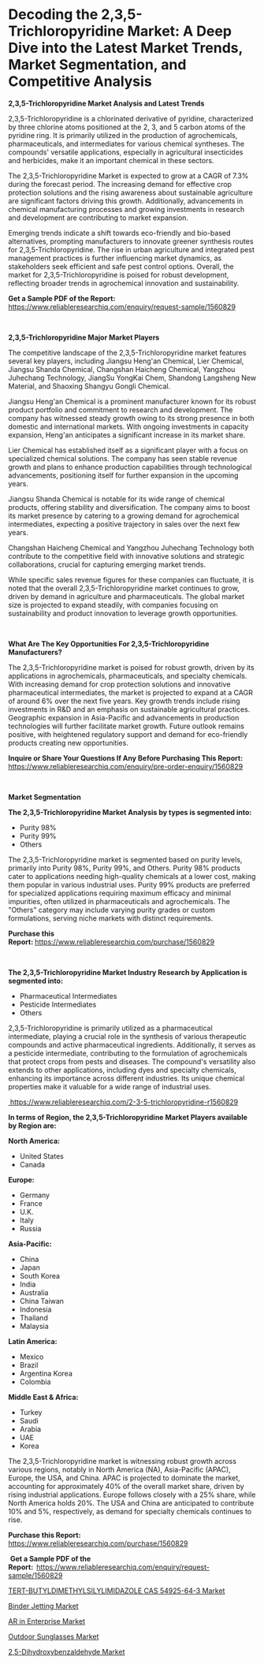 <p><h1>Decoding the 2,3,5-Trichloropyridine Market: A Deep Dive into the Latest Market Trends, Market Segmentation, and Competitive Analysis</h1></p><p><strong>2,3,5-Trichloropyridine Market Analysis and Latest Trends</strong></p>
<p><p>2,3,5-Trichloropyridine is a chlorinated derivative of pyridine, characterized by three chlorine atoms positioned at the 2, 3, and 5 carbon atoms of the pyridine ring. It is primarily utilized in the production of agrochemicals, pharmaceuticals, and intermediates for various chemical syntheses. The compounds' versatile applications, especially in agricultural insecticides and herbicides, make it an important chemical in these sectors.</p><p>The 2,3,5-Trichloropyridine Market is expected to grow at a CAGR of 7.3% during the forecast period. The increasing demand for effective crop protection solutions and the rising awareness about sustainable agriculture are significant factors driving this growth. Additionally, advancements in chemical manufacturing processes and growing investments in research and development are contributing to market expansion.</p><p>Emerging trends indicate a shift towards eco-friendly and bio-based alternatives, prompting manufacturers to innovate greener synthesis routes for 2,3,5-Trichloropyridine. The rise in urban agriculture and integrated pest management practices is further influencing market dynamics, as stakeholders seek efficient and safe pest control options. Overall, the market for 2,3,5-Trichloropyridine is poised for robust development, reflecting broader trends in agrochemical innovation and sustainability.</p></p>
<p><strong>Get a Sample PDF of the Report:&nbsp;</strong> <a href="https://www.reliableresearchiq.com/enquiry/request-sample/1560829">https://www.reliableresearchiq.com/enquiry/request-sample/1560829</a></p>
<p>&nbsp;</p>
<p><strong>2,3,5-Trichloropyridine Major Market Players</strong></p>
<p><p>The competitive landscape of the 2,3,5-Trichloropyridine market features several key players, including Jiangsu Heng'an Chemical, Lier Chemical, Jiangsu Shanda Chemical, Changshan Haicheng Chemical, Yangzhou Juhechang Technology, JiangSu YongKai Chem, Shandong Langsheng New Material, and Shaoxing Shangyu Gongli Chemical. </p><p>Jiangsu Heng'an Chemical is a prominent manufacturer known for its robust product portfolio and commitment to research and development. The company has witnessed steady growth owing to its strong presence in both domestic and international markets. With ongoing investments in capacity expansion, Heng'an anticipates a significant increase in its market share.</p><p>Lier Chemical has established itself as a significant player with a focus on specialized chemical solutions. The company has seen stable revenue growth and plans to enhance production capabilities through technological advancements, positioning itself for further expansion in the upcoming years.</p><p>Jiangsu Shanda Chemical is notable for its wide range of chemical products, offering stability and diversification. The company aims to boost its market presence by catering to a growing demand for agrochemical intermediates, expecting a positive trajectory in sales over the next few years.</p><p>Changshan Haicheng Chemical and Yangzhou Juhechang Technology both contribute to the competitive field with innovative solutions and strategic collaborations, crucial for capturing emerging market trends. </p><p>While specific sales revenue figures for these companies can fluctuate, it is noted that the overall 2,3,5-Trichloropyridine market continues to grow, driven by demand in agriculture and pharmaceuticals. The global market size is projected to expand steadily, with companies focusing on sustainability and product innovation to leverage growth opportunities.</p></p>
<p>&nbsp;</p>
<p><strong>What Are The Key Opportunities For 2,3,5-Trichloropyridine Manufacturers?</strong></p>
<p><p>The 2,3,5-Trichloropyridine market is poised for robust growth, driven by its applications in agrochemicals, pharmaceuticals, and specialty chemicals. With increasing demand for crop protection solutions and innovative pharmaceutical intermediates, the market is projected to expand at a CAGR of around 6% over the next five years. Key growth trends include rising investments in R&D and an emphasis on sustainable agricultural practices. Geographic expansion in Asia-Pacific and advancements in production technologies will further facilitate market growth. Future outlook remains positive, with heightened regulatory support and demand for eco-friendly products creating new opportunities.</p></p>
<p><strong>Inquire or Share Your Questions If Any Before Purchasing This Report:</strong> <a href="https://www.reliableresearchiq.com/enquiry/pre-order-enquiry/1560829">https://www.reliableresearchiq.com/enquiry/pre-order-enquiry/1560829</a></p>
<p>&nbsp;</p>
<p><strong>Market Segmentation</strong></p>
<p><strong>The 2,3,5-Trichloropyridine Market Analysis by types is segmented into:</strong></p>
<p><ul><li>Purity 98%</li><li>Purity 99%</li><li>Others</li></ul></p>
<p><p>The 2,3,5-Trichloropyridine market is segmented based on purity levels, primarily into Purity 98%, Purity 99%, and Others. Purity 98% products cater to applications needing high-quality chemicals at a lower cost, making them popular in various industrial uses. Purity 99% products are preferred for specialized applications requiring maximum efficacy and minimal impurities, often utilized in pharmaceuticals and agrochemicals. The "Others" category may include varying purity grades or custom formulations, serving niche markets with distinct requirements.</p></p>
<p><strong>Purchase this Report:&nbsp;</strong><a href="https://www.reliableresearchiq.com/purchase/1560829">https://www.reliableresearchiq.com/purchase/1560829</a></p>
<p>&nbsp;</p>
<p><strong>The 2,3,5-Trichloropyridine Market Industry Research by Application is segmented into:</strong></p>
<p><ul><li>Pharmaceutical Intermediates</li><li>Pesticide Intermediates</li><li>Others</li></ul></p>
<p><p>2,3,5-Trichloropyridine is primarily utilized as a pharmaceutical intermediate, playing a crucial role in the synthesis of various therapeutic compounds and active pharmaceutical ingredients. Additionally, it serves as a pesticide intermediate, contributing to the formulation of agrochemicals that protect crops from pests and diseases. The compound's versatility also extends to other applications, including dyes and specialty chemicals, enhancing its importance across different industries. Its unique chemical properties make it valuable for a wide range of industrial uses.</p></p>
<p><a href="https://www.reliableresearchiq.com/2-3-5-trichloropyridine-r1560829">&nbsp;https://www.reliableresearchiq.com/2-3-5-trichloropyridine-r1560829</a></p>
<p><strong>In terms of Region, the 2,3,5-Trichloropyridine Market Players available by Region are:</strong></p>
<p>
    <p> <strong> North America: </strong>
        <ul>
            <li>United States</li>
            <li>Canada</li>
        </ul>
        </p> 
    <p> <strong> Europe: </strong>
        <ul>
            <li>Germany</li>
            <li>France</li>
            <li>U.K.</li>
            <li>Italy</li>
            <li>Russia</li>
        </ul>
        </p> 
    <p> <strong> Asia-Pacific: </strong>
        <ul>
            <li>China</li>
            <li>Japan</li>
            <li>South Korea</li>
            <li>India</li>
            <li>Australia</li>
            <li>China Taiwan</li>
            <li>Indonesia</li>
            <li>Thailand</li>
            <li>Malaysia</li>
        </ul>
        </p> 
    <p> <strong> Latin America: </strong>
        <ul>
            <li>Mexico</li>
            <li>Brazil</li>
            <li>Argentina Korea</li>
            <li>Colombia</li>
        </ul>
        </p> 
    <p> <strong> Middle East & Africa: </strong>
        <ul>
            <li>Turkey</li>
            <li>Saudi</li>
            <li>Arabia</li>
            <li>UAE</li>
            <li>Korea</li>
        </ul>
    </p>
    </p>
<p><p>The 2,3,5-Trichloropyridine market is witnessing robust growth across various regions, notably in North America (NA), Asia-Pacific (APAC), Europe, the USA, and China. APAC is projected to dominate the market, accounting for approximately 40% of the overall market share, driven by rising industrial applications. Europe follows closely with a 25% share, while North America holds 20%. The USA and China are anticipated to contribute 10% and 5%, respectively, as demand for specialty chemicals continues to rise.</p></p>
<p><strong>Purchase this Report: </strong><a href="https://www.reliableresearchiq.com/purchase/1560829">https://www.reliableresearchiq.com/purchase/1560829</a></p>
<p>&nbsp;<strong>Get a Sample PDF of the Report:&nbsp;&nbsp;</strong><a href="https://www.reliableresearchiq.com/enquiry/request-sample/1560829">https://www.reliableresearchiq.com/enquiry/request-sample/1560829</a></p>
<p><strong></strong></p>
<p><p><a href="https://medium.com/@iarhbiqv81/tert-butyldimethylsilylimidazole-cas-54925-64-3-industry-insights-report-analyzing-cb5b5d17c6c2?postPublishedType=repub">TERT-BUTYLDIMETHYLSILYLIMIDAZOLE CAS 54925-64-3 Market</a></p><p><a href="https://www.linkedin.com/pulse/what-growth-drivers-binder-jetting-market-comprehensive-study-qgezf">Binder Jetting Market</a></p><p><a href="https://www.linkedin.com/pulse/global-ar-enterprise-market-opportunities-challenges2024-uhkjf">AR in Enterprise Market</a></p><p><a href="https://issuu.com/reportprime-2/docs/outdoor-sunglasses-market-size-2030_d436ef70324df0">Outdoor Sunglasses Market</a></p><p><a href="https://github.com/Annahawkins697/Market-Research-Report-List-1/blob/main/25-dihydroxybenzaldehyde-market.md">2,5-Dihydroxybenzaldehyde Market</a></p></p>